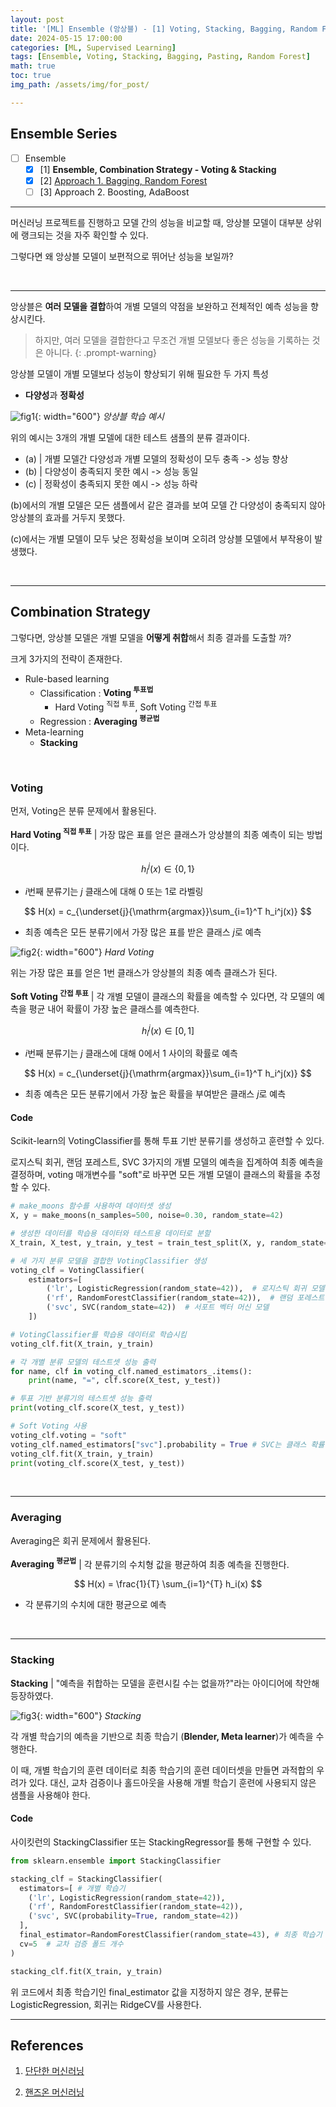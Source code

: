 ```yaml
---
layout: post
title: '[ML] Ensemble (앙상블) - [1] Voting, Stacking, Bagging, Random Forest'
date: 2024-05-15 17:00:00
categories: [ML, Supervised Learning]
tags: [Ensemble, Voting, Stacking, Bagging, Pasting, Random Forest]
math: true
toc: true
img_path: /assets/img/for_post/

---
```


## Ensemble Series

- [ ] Ensemble
  - [x] [1] **Ensemble, Combination Strategy - Voting & Stacking**
  - [x] [2] [Approach 1. Bagging, Random Forest](2024-06-12-Ensemble-2.md)
  - [ ] [3] Approach 2. Boosting, AdaBoost

---
머신러닝 프로젝트를 진행하고 모델 간의 성능을 비교할 때, 앙상블 모델이 대부분 상위에 랭크되는 것을 자주 확인할 수 있다.

그렇다면 왜 앙상블 모델이 보편적으로 뛰어난 성능을 보일까?

&nbsp;
&nbsp;

---

앙상블은 **여러 모델을 결합**하여 개별 모델의 약점을 보완하고 전체적인 예측 성능을 향상시킨다.

> 하지만, 여러 모델을 결합한다고 무조건 개별 모델보다 좋은 성능을 기록하는 것은 아니다. 
{: .prompt-warning}

앙상블 모델이 개별 모델보다 성능이 향상되기 위해 필요한 두 가지 특성
- **다양성**과 **정확성**

![fig1](assets/img/for_post/240515-1.png){: width="600"}
_앙상블 학습 예시_

위의 예시는 3개의 개별 모델에 대한 테스트 샘플의 분류 결과이다.

- (a) | 개별 모델간 다양성과 개별 모델의 정확성이 모두 충족 -> 성능 향상
- (b) | 다양성이 충족되지 못한 예시 -> 성능 동일
- (c) | 정확성이 충족되지 못한 예시 -> 성능 하락

(b)에서의 개별 모델은 모든 샘플에서 같은 결과를 보여 모델 간 다양성이 충족되지 않아 앙상블의 효과를 거두지 못했다.

(c)에서는 개별 모델이 모두 낮은 정확성을 보이며 오히려 앙상블 모델에서 부작용이 발생했다.

&nbsp;
&nbsp;

---
## Combination Strategy

그렇다면, 앙상블 모델은 개별 모델을 **어떻게 취합**해서 최종 결과를 도출할 까?

크게 3가지의 전략이 존재한다.
- Rule-based learning
  - Classification : **Voting <sup>투표법</sup>**
    - Hard Voting <sup>직접 투표</sup>, Soft Voting <sup>간접 투표</sup>
  - Regression : **Averaging <sup>평균법</sup>**
- Meta-learning
  - **Stacking**

&nbsp;
&nbsp;

### Voting
  
먼저, Voting은 분류 문제에서 활용된다.

**Hard Voting <sup>직접 투표</sup>** | 가장 많은 표를 얻은 클래스가 앙상블의 최종 예측이 되는 방법이다.

$$ h_i^j(x) \in \lbrace 0, 1 \rbrace $$

- $i$번째 분류기는 $j$ 클래스에 대해 0 또는 1로 라벨링

$$ H(x) = c_{\underset{j}{\mathrm{argmax}}\sum_{i=1}^T h_i^j(x)} $$

- 최종 예측은 모든 분류기에서 가장 많은 표를 받은 클래스 $j$로 예측

![fig2](assets/img/for_post/240515-2.png){: width="600"}
_Hard Voting_

위는 가장 많은 표를 얻은 1번 클래스가 앙상블의 최종 예측 클래스가 된다.

**Soft Voting <sup>간접 투표</sup>** | 각 개별 모델이 클래스의 확률을 예측할 수 있다면, 각 모델의 예측을 평균 내어 확률이 가장 높은 클래스를 예측한다.

$$ h_i^j(x) \in [0, 1] $$

- $i$번째 분류기는 $j$ 클래스에 대해 0에서 1 사이의 확률로 예측

$$ H(x) = c_{\underset{j}{\mathrm{argmax}}\sum_{i=1}^T h_i^j(x)} $$

- 최종 예측은 모든 분류기에서 가장 높은 확률을 부여받은 클래스 $j$로 예측

#### Code

Scikit-learn의 VotingClassifier를 통해 투표 기반 분류기를 생성하고 훈련할 수 있다.

로지스틱 회귀, 랜덤 포레스트, SVC 3가지의 개별 모델의 예측을 집계하여 최종 예측을 결정하며, voting 매개변수를 "soft"로 바꾸면 모든 개별 모델이 클래스의 확률을 추정할 수 있다.

```python
# make_moons 함수를 사용하여 데이터셋 생성
X, y = make_moons(n_samples=500, noise=0.30, random_state=42)

# 생성한 데이터를 학습용 데이터와 테스트용 데이터로 분할
X_train, X_test, y_train, y_test = train_test_split(X, y, random_state=42)

# 세 가지 분류 모델을 결합한 VotingClassifier 생성
voting_clf = VotingClassifier(
    estimators=[
        ('lr', LogisticRegression(random_state=42)),  # 로지스틱 회귀 모델
        ('rf', RandomForestClassifier(random_state=42)),  # 랜덤 포레스트 모델
        ('svc', SVC(random_state=42))  # 서포트 벡터 머신 모델
    ])

# VotingClassifier를 학습용 데이터로 학습시킴
voting_clf.fit(X_train, y_train)

# 각 개별 분류 모델의 테스트셋 성능 출력
for name, clf in voting_clf.named_estimators_.items():
    print(name, "=", clf.score(X_test, y_test))

# 투표 기반 분류기의 테스트셋 성능 출력
print(voting_clf.score(X_test, y_test))

# Soft Voting 사용
voting_clf.voting = "soft"
voting_clf.named_estimators["svc"].probability = True # SVC는 클래스 확률을 제공하지 않으므로 따로 지정 필요
voting_clf.fit(X_train, y_train)
print(voting_clf.score(X_test, y_test))
```

&nbsp;
&nbsp;

---
### Averaging

Averaging은 회귀 문제에서 활용된다.

**Averaging <sup>평균법</sup>** | 각 분류기의 수치형 값을 평균하여 최종 예측을 진행한다. 

$$ H(x) = \frac{1}{T} \sum_{i=1}^{T} h_i(x) $$

- 각 분류기의 수치에 대한 평균으로 예측

&nbsp;
&nbsp;

---
### Stacking

**Stacking** | "예측을 취합하는 모델을 훈련시킬 수는 없을까?"라는 아이디어에 착안해 등장하였다.

![fig3](assets/img/for_post/240515-3.png){: width="600"}
_Stacking_

각 개별 학습기의 예측을 기반으로 최종 학습기 (**Blender, Meta learner**)가 예측을 수행한다.

이 때, 개별 학습기의 훈련 데이터로 최종 학습기의 훈련 데이터셋을 만들면 과적합의 우려가 있다. 대신, 교차 검증이나 홀드아웃을 사용해 개별 학습기 훈련에 사용되지 않은 샘플을 사용해야 한다. 

#### Code

사이킷런의 StackingClassifier 또는 StackingRegressor를 통해 구현할 수 있다.

~~~python
from sklearn.ensemble import StackingClassifier

stacking_clf = StackingClassifier( 
  estimators=[ # 개별 학습기
    ('lr', LogisticRegression(random_state=42)),
    ('rf', RandomForestClassifier(random_state=42)),
    ('svc', SVC(probability=True, random_state=42))
  ],
  final_estimator=RandomForestClassifier(random_state=43), # 최종 학습기
  cv=5  # 교차 검증 폴드 개수
)

stacking_clf.fit(X_train, y_train)
~~~

위 코드에서 최종 학습기인 final_estimator 값을 지정하지 않은 경우, 분류는 LogisticRegression, 회귀는 RidgeCV를 사용한다.


---
## References

1) [단단한 머신러닝](https://product.kyobobook.co.kr/detail/S000001916959)

2) [핸즈온 머신러닝](https://product.kyobobook.co.kr/detail/S000208981368)
